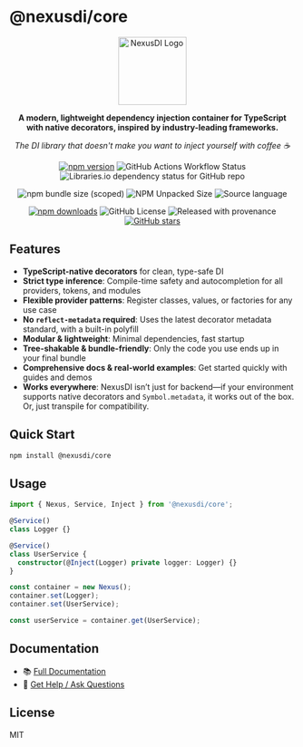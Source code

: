 # @nexusdi/core

<div align="center">
  <img src="https://nexus.js.org/img/logo.svg" alt="NexusDI Logo" width="120" height="120" />
  <br />
  <p><strong>A modern, lightweight dependency injection container for TypeScript with native decorators, inspired by industry-leading frameworks.</strong></p>
  <p><em>The DI library that doesn't make you want to inject yourself with coffee ☕</em></p>
</div>

<div align="center">

[![npm version](https://img.shields.io/npm/v/@nexusdi/core.svg)](https://www.npmjs.com/package/@nexusdi/core)
![GitHub Actions Workflow Status](https://img.shields.io/github/actions/workflow/status/nexusdi/core/ci.yml)
![Libraries.io dependency status for GitHub repo](https://img.shields.io/librariesio/github/nexusdi/core)

![npm bundle size (scoped)](https://img.shields.io/bundlephobia/min/%40nexusdi/core)
![NPM Unpacked Size](https://img.shields.io/npm/unpacked-size/%40nexusdi%2Fcore)
![Source language](https://img.shields.io/badge/language-TypeScript-blue)

[![npm downloads](https://img.shields.io/npm/dm/@nexusdi/core.svg)](https://www.npmjs.com/package/@nexusdi/core)
![GitHub License](https://img.shields.io/github/license/NexusDI/core)
![Released with provenance](https://img.shields.io/badge/provenance-signed-green)
[![GitHub stars](https://img.shields.io/github/stars/NexusDI/core.svg?style=social&label=Star)](https://github.com/NexusDI/core)

</div>

## Features

- **TypeScript-native decorators** for clean, type-safe DI
- **Strict type inference**: Compile-time safety and autocompletion for all providers, tokens, and modules
- **Flexible provider patterns**: Register classes, values, or factories for any use case
- **No `reflect-metadata` required**: Uses the latest decorator metadata standard, with a built-in polyfill
- **Modular & lightweight**: Minimal dependencies, fast startup
- **Tree-shakable & bundle-friendly**: Only the code you use ends up in your final bundle
- **Comprehensive docs & real-world examples**: Get started quickly with guides and demos
- **Works everywhere**: NexusDI isn’t just for backend—if your environment supports native decorators and `Symbol.metadata`, it works out of the box. Or, just transpile for compatibility.

## Quick Start

```bash
npm install @nexusdi/core
```

## Usage

```typescript
import { Nexus, Service, Inject } from '@nexusdi/core';

@Service()
class Logger {}

@Service()
class UserService {
  constructor(@Inject(Logger) private logger: Logger) {}
}

const container = new Nexus();
container.set(Logger);
container.set(UserService);

const userService = container.get(UserService);
```

## Documentation

- 📚 [Full Documentation](https://nexus.js.org)
- 💬 [Get Help / Ask Questions](https://github.com/NexusDI/core/discussions)

## License

MIT
